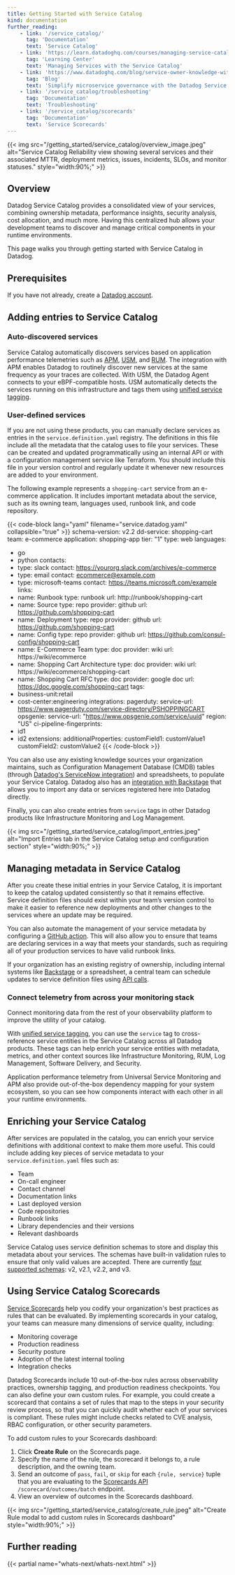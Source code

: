 ```yaml
---
title: Getting Started with Service Catalog
kind: documentation
further_reading:
    - link: '/service_catalog/'
      tag: 'Documentation'
      text: 'Service Catalog'
    - link: 'https://learn.datadoghq.com/courses/managing-service-catalog'
      tag: 'Learning Center'
      text: 'Managing Services with the Service Catalog'
    - link: 'https://www.datadoghq.com/blog/service-owner-knowledge-with-datadog-service-catalog/'
      tag: 'Blog'
      text: 'Simplify microservice governance with the Datadog Service Catalog'
    - link: '/service_catalog/troubleshooting'
      tag: 'Documentation'
      text: 'Troubleshooting'
    - link: '/service_catalog/scorecards'
      tag: 'Documentation'
      text: 'Service Scorecards'
---
```


{{< img src="/getting_started/service_catalog/overview_image.jpeg" alt="Service Catalog Reliability view showing several services and their associated MTTR, deployment metrics, issues, incidents, SLOs, and monitor statuses." style="width:90%;" >}}

## Overview

Datadog Service Catalog provides a consolidated view of your services, combining ownership metadata, performance insights, security analysis, cost allocation, and much more. Having this centralized hub allows your development teams to discover and manage critical components in your runtime environments.

This page walks you through getting started with Service Catalog in Datadog.

## Prerequisites

If you have not already, create a [Datadog account][1]. 

## Adding entries to Service Catalog

### Auto-discovered services

Service Catalog automatically discovers services based on application performance telemetries such as [APM][2], [USM][3], and [RUM][4]. The integration with APM enables Datadog to routinely discover new services at the same frequency as your traces are collected. With USM, the Datadog Agent connects to your eBPF-compatible hosts. USM automatically detects the services running on this infrastructure and tags them using [unified service tagging][5]. 

### User-defined services

If you are not using these products, you can manually declare services as entries in the `service.definition.yaml` registry. The definitions in this file include all the metadata that the catalog uses to file your services. These can be created and updated programmatically using an internal API or with a configuration management service like Terraform. You should include this file in your version control and regularly update it whenever new resources are added to your environment.

The following example represents a `shopping-cart` service from an e-commerce application. It includes important metadata about the service, such as its owning team, languages used, runbook link, and code repository. 

{{< code-block lang="yaml" filename="service.datadog.yaml" collapsible="true" >}}
schema-version: v2.2
dd-service: shopping-cart
team: e-commerce
application: shopping-app
tier: "1"
type: web
languages:
  - go
  - python
contacts:
  - type: slack
    contact: https://yourorg.slack.com/archives/e-commerce
  - type: email
    contact: ecommerce@example.com
  - type: microsoft-teams
    contact: https://teams.microsoft.com/example
links:
  - name: Runbook
    type: runbook
    url: http://runbook/shopping-cart
  - name: Source
    type: repo
    provider: github
    url: https://github.com/shopping-cart
  - name: Deployment
    type: repo
    provider: github
    url: https://github.com/shopping-cart
  - name: Config
    type: repo
    provider: github
    url: https://github.com/consul-config/shopping-cart
  - name: E-Commerce Team
    type: doc
    provider: wiki
    url: https://wiki/ecommerce
  - name: Shopping Cart Architecture
    type: doc
    provider: wiki
    url: https://wiki/ecommerce/shopping-cart
  - name: Shopping Cart RFC
    type: doc
    provider: google doc
    url: https://doc.google.com/shopping-cart
tags:
  - business-unit:retail
  - cost-center:engineering
integrations:
  pagerduty:
    service-url: https://www.pagerduty.com/service-directory/PSHOPPINGCART
  opsgenie:
    service-url: "https://www.opsgenie.com/service/uuid"
    region: "US"
ci-pipeline-fingerprints:
  - id1
  - id2
extensions:
  additionalProperties:
    customField1: customValue1
    customField2: customValue2
{{< /code-block >}}

You can also use any existing knowledge sources your organization maintains, such as Configuration Management Database (CMDB) tables (through [Datadog's ServiceNow integration][6]) and spreadsheets, to populate your Service Catalog. Datadog also has an [integration with Backstage][7] that allows you to import any data or services registered here into Datadog directly.

Finally, you can also create entries from `service` tags in other Datadog products like Infrastructure Monitoring and Log Management. 

{{< img src="/getting_started/service_catalog/import_entries.jpeg" alt="Import Entries tab in the Service Catalog setup and configuration section" style="width:90%;" >}}

## Managing metadata in Service Catalog

After you create these initial entries in your Service Catalog, it is important to keep the catalog updated consistently so that it remains effective. Service definition files should exist within your team’s version control to make it easier to reference new deployments and other changes to the services where an update may be required. 

You can also automate the management of your service metadata by configuring a [GitHub action][8]. This will also allow you to ensure that teams are declaring services in a way that meets your standards, such as requiring all of your production services to have valid runbook links. 

If your organization has an existing registry of ownership, including internal systems like [Backstage][9] or a spreadsheet, a central team can schedule updates to service definition files using [API calls][10]. 

### Connect telemetry from across your monitoring stack

Connect monitoring data from the rest of your observability platform to improve the utility of your catalog.

With [unified service tagging][5], you can use the `service` tag to cross-reference service entities in the Service Catalog across all Datadog products. These tags can help enrich your service entities with metadata, metrics, and other context sources like Infrastructure Monitoring, RUM, Log Management, Software Delivery, and Security. 

Application performance telemetry from Universal Service Monitoring and APM also provide out-of-the-box dependency mapping for your system ecosystem, so you can see how components interact with each other in all your runtime environments.

## Enriching your Service Catalog

After services are populated in the catalog, you can enrich your service definitions with additional context to make them more useful. This could include adding key pieces of service metadata to your `service.definition.yaml` files such as: 

- Team
- On-call engineer
- Contact channel 
- Documentation links
- Last deployed version
- Code repositories 
- Runbook links
- Library dependencies and their versions
- Relevant dashboards

Service Catalog uses service definition schemas to store and display this metadata about your services. The schemas have built-in validation rules to ensure that only valid values are accepted. There are currently [four supported schemas][11]: v2, v2.1, v2.2, and v3. 

## Using Service Catalog Scorecards

[Service Scorecards][12] help you codify your organization's best practices as rules that can be evaluated. By implementing scorecards in your catalog, your teams can measure many dimensions of service quality, including:

- Monitoring coverage
- Production readiness
- Security posture
- Adoption of the latest internal tooling
- Integration checks

Datadog Scorecards include 10 out-of-the-box rules across observability practices, ownership tagging, and production readiness checkpoints. You can also define your own custom rules. For example, you could create a scorecard that contains a set of rules that map to the steps in your security review process, so that you can quickly audit whether each of your services is compliant. These rules might include checks related to CVE analysis, RBAC configuration, or other security parameters.

To add custom rules to your Scorecards dashboard: 

1. Click **Create Rule** on the Scorecards page.
2. Specify the name of the rule, the scorecard it belongs to, a rule description, and the owning team. 
3. Send an outcome of `pass`, `fail`, or `skip` for each `{rule, service}` tuple that you are evaluating to the [Scorecards API][13] `/scorecard/outcomes/batch` endpoint. 
4. View an overview of outcomes in the Scorecards dashboard.

{{< img src="/getting_started/service_catalog/create_rule.jpeg" alt="Create Rule modal to add custom rules in Scorecards dashboard" style="width:90%;" >}}

## Further reading

{{< partial name="whats-next/whats-next.html" >}}

[1]: https://www.datadoghq.com
[2]: /tracing
[3]: /universal_service_monitoring
[4]: /real_user_monitoring
[5]: /getting_started/tagging/unified_service_tagging
[6]: /integrations/servicenow/#service-ingestion
[7]: /service_catalog/setup#import-data-from-other-sources
[8]: https://www.datadoghq.com/blog/github-actions-service-catalog
[9]: https://backstage.io/docs/overview/what-is-backstage
[10]:/api/latest/service-definition
[11]: /service_catalog/add_metadata#metadata-structure-and-supported-versions
[12]: /service_catalog/scorecards
[13]: /api/latest/service-scorecards
